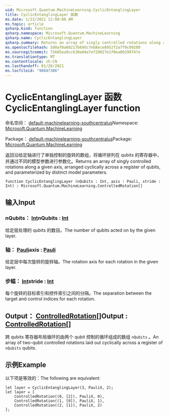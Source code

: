 ```yaml
---
uid: Microsoft.Quantum.MachineLearning.CyclicEntanglingLayer
title: CyclicEntanglingLayer 函数
ms.date: 1/23/2021 12:00:00 AM
ms.topic: article
qsharp.kind: function
qsharp.namespace: Microsoft.Quantum.MachineLearning
qsharp.name: CyclicEntanglingLayer
qsharp.summary: Returns an array of singly controlled rotations along a given axis, arranged cyclically across a register of qubits, and parameterized by distinct model parameters.
ms.openlocfilehash: 5d0af0a60217b69dc7eb8ece8952f2a7f0c09280
ms.sourcegitcommit: 71605ea9cc630e84e7ef29027e1f0ea06299747e
ms.translationtype: MT
ms.contentlocale: zh-CN
ms.lasthandoff: 01/26/2021
ms.locfileid: "98847386"
---
```

# <a name="cyclicentanglinglayer-function"></a><span data-ttu-id="3e5d8-102">CyclicEntanglingLayer 函数</span><span class="sxs-lookup"><span data-stu-id="3e5d8-102">CyclicEntanglingLayer function</span></span>

<span data-ttu-id="3e5d8-103">命名空间： [default-machinelearning-southcentralus](xref:Microsoft.Quantum.MachineLearning)</span><span class="sxs-lookup"><span data-stu-id="3e5d8-103">Namespace: [Microsoft.Quantum.MachineLearning](xref:Microsoft.Quantum.MachineLearning)</span></span>

<span data-ttu-id="3e5d8-104">Package： [default-machinelearning-southcentralus](https://nuget.org/packages/Microsoft.Quantum.MachineLearning)</span><span class="sxs-lookup"><span data-stu-id="3e5d8-104">Package: [Microsoft.Quantum.MachineLearning](https://nuget.org/packages/Microsoft.Quantum.MachineLearning)</span></span>


<span data-ttu-id="3e5d8-105">返回沿给定轴进行了单独控制的旋转的数组，将循环排列在 qubits 的寄存器中，并通过不同的模型参数进行参数化。</span><span class="sxs-lookup"><span data-stu-id="3e5d8-105">Returns an array of singly controlled rotations along a given axis, arranged cyclically across a register of qubits, and parameterized by distinct model parameters.</span></span>

```qsharp
function CyclicEntanglingLayer (nQubits : Int, axis : Pauli, stride : Int) : Microsoft.Quantum.MachineLearning.ControlledRotation[]
```


## <a name="input"></a><span data-ttu-id="3e5d8-106">输入</span><span class="sxs-lookup"><span data-stu-id="3e5d8-106">Input</span></span>

### <a name="nqubits--int"></a><span data-ttu-id="3e5d8-107">nQubits： [Int](xref:microsoft.quantum.lang-ref.int)</span><span class="sxs-lookup"><span data-stu-id="3e5d8-107">nQubits : [Int](xref:microsoft.quantum.lang-ref.int)</span></span>

<span data-ttu-id="3e5d8-108">给定层处理的 qubits 的数目。</span><span class="sxs-lookup"><span data-stu-id="3e5d8-108">The number of qubits acted on by the given layer.</span></span>


### <a name="axis--pauli"></a><span data-ttu-id="3e5d8-109">轴： [Pauli](xref:microsoft.quantum.lang-ref.pauli)</span><span class="sxs-lookup"><span data-stu-id="3e5d8-109">axis : [Pauli](xref:microsoft.quantum.lang-ref.pauli)</span></span>

<span data-ttu-id="3e5d8-110">给定层中每次旋转的旋转轴。</span><span class="sxs-lookup"><span data-stu-id="3e5d8-110">The rotation axis for each rotation in the given layer.</span></span>


### <a name="stride--int"></a><span data-ttu-id="3e5d8-111">步幅： [Int](xref:microsoft.quantum.lang-ref.int)</span><span class="sxs-lookup"><span data-stu-id="3e5d8-111">stride : [Int](xref:microsoft.quantum.lang-ref.int)</span></span>

<span data-ttu-id="3e5d8-112">每个旋转的目标索引和控件索引之间的分隔。</span><span class="sxs-lookup"><span data-stu-id="3e5d8-112">The separation between the target and control indices for each rotation.</span></span>



## <a name="output--controlledrotation"></a><span data-ttu-id="3e5d8-113">Output： [ControlledRotation](xref:Microsoft.Quantum.MachineLearning.ControlledRotation)[]</span><span class="sxs-lookup"><span data-stu-id="3e5d8-113">Output : [ControlledRotation](xref:Microsoft.Quantum.MachineLearning.ControlledRotation)[]</span></span>

<span data-ttu-id="3e5d8-114">跨 qubits 寄存器布局循环的由两个 qubit 控制的循环组成的数组 `nQubits` 。</span><span class="sxs-lookup"><span data-stu-id="3e5d8-114">An array of two-qubit controlled rotations laid out cyclically across a register of `nQubits` qubits.</span></span>

## <a name="example"></a><span data-ttu-id="3e5d8-115">示例</span><span class="sxs-lookup"><span data-stu-id="3e5d8-115">Example</span></span>

<span data-ttu-id="3e5d8-116">以下项是等效的：</span><span class="sxs-lookup"><span data-stu-id="3e5d8-116">The following are equivalent:</span></span>

```qsharp
let layer = CyclicEntanglingLayer(3, PauliX, 2);
let layer = [
    ControlledRotation((0, [2]), PauliX, 0),
    ControlledRotation((1, [0]), PauliX, 1),
    ControlledRotation((2, [1]), PauliX, 2)
];
```